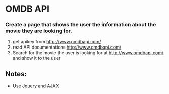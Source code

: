 # OMDB API
### Create a page that shows the user the information about the movie they are looking for.
1. get apikey from http://www.omdbapi.com/
2. read API documentations http://www.omdbapi.com/ 
3. Search for the movie the user is looking for at http://www.omdbapi.com/ and show it to the user

## Notes:
- Use Jquery and AJAX

